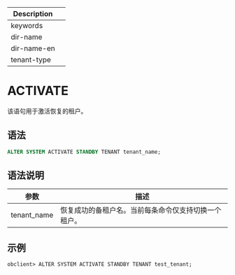 | Description   |                 |
|---------------|-----------------|
| keywords      |                 |
| dir-name      |                 |
| dir-name-en   |                 |
| tenant-type   |                 |

# ACTIVATE

该语句用于激活恢复的租户。

## 语法

```sql
ALTER SYSTEM ACTIVATE STANDBY TENANT tenant_name;
```

## 语法说明

| 参数 | 描述 |
| --- | --- |
| tenant_name | 恢复成功的备租户名。当前每条命令仅支持切换一个租户。 |

## 示例

```shell
obclient> ALTER SYSTEM ACTIVATE STANDBY TENANT test_tenant;
```
